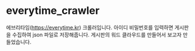 # everytime_crawler
에브리타임(https://everytime.kr) 크롤러입니다.
아이디 비밀번호를 입력하면 게시판을 수집하여 json 파일로 저장해줍니다.
게시판의 워드 클라우드를 만들어서 보고자 만들었습니다.
